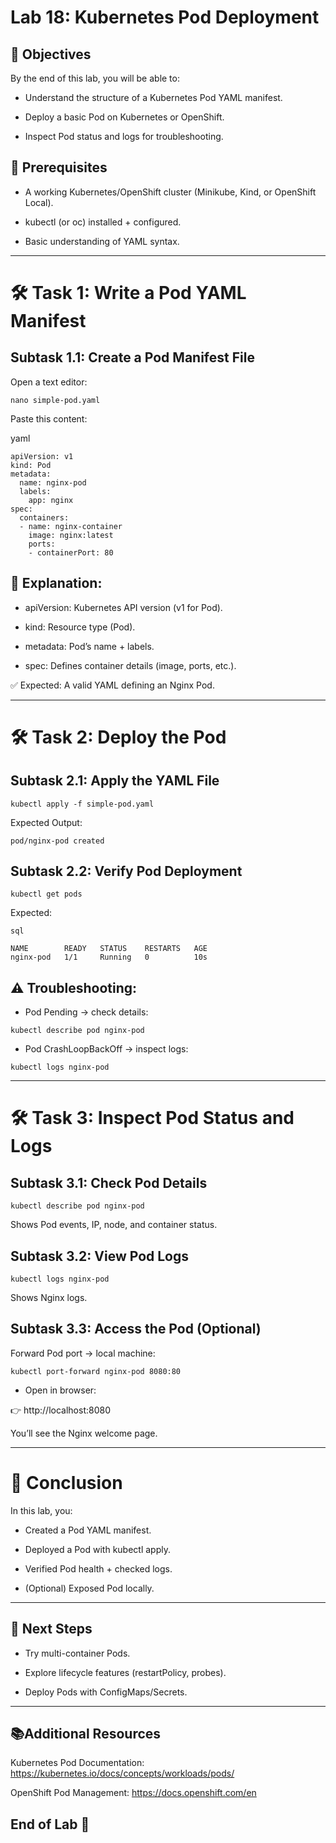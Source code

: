 # Lab 18: Kubernetes Pod Deployment
## 🎯 Objectives

By the end of this lab, you will be able to:

- Understand the structure of a Kubernetes Pod YAML manifest.

- Deploy a basic Pod on Kubernetes or OpenShift.

- Inspect Pod status and logs for troubleshooting.

## 📌 Prerequisites

- A working Kubernetes/OpenShift cluster (Minikube, Kind, or OpenShift Local).

- kubectl (or oc) installed + configured.

- Basic understanding of YAML syntax.

---

# 🛠️ Task 1: Write a Pod YAML Manifest
 
## Subtask 1.1: Create a Pod Manifest File

Open a text editor:
```
nano simple-pod.yaml
```
Paste this content:

yaml
```
apiVersion: v1
kind: Pod
metadata:
  name: nginx-pod
  labels:
    app: nginx
spec:
  containers:
  - name: nginx-container
    image: nginx:latest
    ports:
    - containerPort: 80
```

## 🔎 Explanation:

- apiVersion: Kubernetes API version (v1 for Pod).

- kind: Resource type (Pod).

- metadata: Pod’s name + labels.

- spec: Defines container details (image, ports, etc.).

✅ Expected: A valid YAML defining an Nginx Pod.

---

# 🛠️ Task 2: Deploy the Pod
## Subtask 2.1: Apply the YAML File
```
kubectl apply -f simple-pod.yaml
```
Expected Output:
```
pod/nginx-pod created
```
## Subtask 2.2: Verify Pod Deployment
```
kubectl get pods
```
Expected:
```
sql

NAME        READY   STATUS    RESTARTS   AGE
nginx-pod   1/1     Running   0          10s
```

## ⚠️ Troubleshooting:

- Pod Pending → check details:
```
kubectl describe pod nginx-pod
```
- Pod CrashLoopBackOff → inspect logs:

```
kubectl logs nginx-pod
```

---

# 🛠️ Task 3: Inspect Pod Status and Logs
## Subtask 3.1: Check Pod Details
```
kubectl describe pod nginx-pod
```
Shows Pod events, IP, node, and container status.

## Subtask 3.2: View Pod Logs
```
kubectl logs nginx-pod
```
Shows Nginx logs.

## Subtask 3.3: Access the Pod (Optional)

Forward Pod port → local machine:

```
kubectl port-forward nginx-pod 8080:80
```
- Open in browser:

👉 http://localhost:8080

You’ll see the Nginx welcome page.

---

# 🏁 Conclusion

In this lab, you:

- Created a Pod YAML manifest.

- Deployed a Pod with kubectl apply.

- Verified Pod health + checked logs.

- (Optional) Exposed Pod locally.

---

## 🚀 Next Steps

- Try multi-container Pods.

- Explore lifecycle features (restartPolicy, probes).

- Deploy Pods with ConfigMaps/Secrets.

---

## 📚Additional Resources

Kubernetes Pod Documentation: https://kubernetes.io/docs/concepts/workloads/pods/

OpenShift Pod Management: https://docs.openshift.com/en

## End of Lab 🚀
